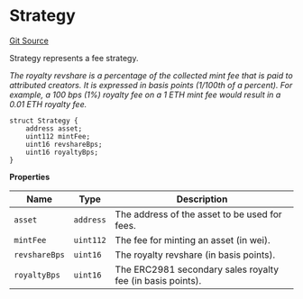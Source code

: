 # Strategy
[Git Source](https://github.com/titlesnyc/wallflower-contract-v2/blob/3def97b53d8f2e1ca0a59e2027614383ba598af9/src/shared/Common.sol)

Strategy represents a fee strategy.

*The royalty revshare is a percentage of the collected mint fee that is paid to attributed creators. It is expressed in basis points (1/100th of a percent). For example, a 100 bps (1%) royalty fee on a 1 ETH mint fee would result in a 0.01 ETH royalty fee.*


```solidity
struct Strategy {
    address asset;
    uint112 mintFee;
    uint16 revshareBps;
    uint16 royaltyBps;
}
```

**Properties**

|Name|Type|Description|
|----|----|-----------|
|`asset`|`address`|The address of the asset to be used for fees.|
|`mintFee`|`uint112`|The fee for minting an asset (in wei).|
|`revshareBps`|`uint16`|The royalty revshare (in basis points).|
|`royaltyBps`|`uint16`|The ERC2981 secondary sales royalty fee (in basis points).|

